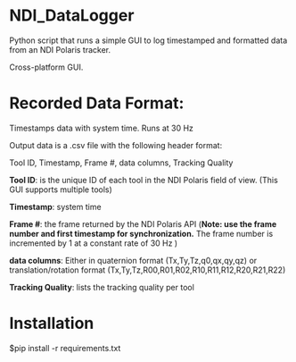 # NDI_DataLogger
Python script that runs a simple GUI to log timestamped and formatted data from an NDI Polaris tracker.

Cross-platform GUI.


# Recorded Data Format:
Timestamps data with system time. Runs at 30 Hz

Output data is a .csv file with the following header format:

Tool ID, Timestamp, Frame #, data columns, Tracking Quality


**Tool ID**: is the unique ID of each tool in the NDI Polaris field of view. (This GUI supports multiple tools)

**Timestamp**: system time

**Frame #**: the frame returned by the NDI Polaris API (**Note: use the frame number and first timestamp for synchronization.** The frame number is incremented by 1 at a constant rate of 30 Hz )

**data columns**: Either in quaternion format (Tx,Ty,Tz,q0,qx,qy,qz) or translation/rotation format (Tx,Ty,Tz,R00,R01,R02,R10,R11,R12,R20,R21,R22)

**Tracking Quality**: lists the tracking quality per tool


# Installation

$pip install -r requirements.txt


